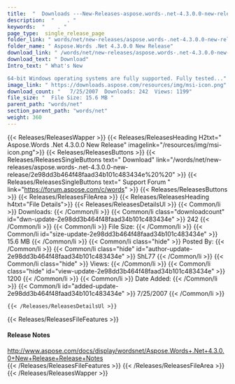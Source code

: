 ```yaml
---
title:  "  Downloads ---New-Releases-aspose.words-.net-4.3.0.0-new-release . " 
description:  "    . " 
keywords:  "    . " 
page_type:  single_release_page
folder_link: " words/net/new-releases/aspose.words-.net-4.3.0.0-new-release/"
folder_name: " Aspose.Words .Net 4.3.0.0 New Release"
download_link: " /words/net/new-releases/aspose.words-.net-4.3.0.0-new-release/2e98dd3b464f48faad34b101c483434e"
download_text: " Download"
Intro_text: " What's New

64-bit Windows operating systems are fully supported. Fully tested..."
image_link: " https://downloads.aspose.com/resources/img/msi-icon.png"
download_count: "   7/25/2007  Downloads: 242  Views: 1199"
file_size: "  File Size: 15.6 MB "
parent_path: "words/net"
section_parent_path: "words/net"
weight: 360 
---
```


{{< Releases/ReleasesWapper >}}
  {{< Releases/ReleasesHeading H2txt=" Aspose.Words .Net 4.3.0.0 New Release" imagelink="/resources/img/msi-icon.png">}}
  {{< Releases/ReleasesButtons >}}
    {{< Releases/ReleasesSingleButtons text=" Download" link="/words/net/new-releases/aspose.words-.net-4.3.0.0-new-release/2e98dd3b464f48faad34b101c483434e%20%20" >}}
    {{< Releases/ReleasesSingleButtons text=" Support Forum " link="https://forum.aspose.com/c/words" >}}
  {{< Releases/ReleasesButtons >}}
  {{< Releases/ReleasesFileArea >}}
    {{< Releases/ReleasesHeading h4txt="File Details">}}
    {{< Releases/ReleasesDetailsUl >}}
            {{< Common/li  >}} Downloads: {{< /Common/li >}} 
      {{< Common/li class="downloadcount" id="dwn-update-2e98dd3b464f48faad34b101c483434e" >}} 242 {{< /Common/li >}} 
      {{< Common/li  >}} File Size: {{< /Common/li >}} 
      {{< Common/li id="size-update-2e98dd3b464f48faad34b101c483434e" >}} 15.6 MB {{< /Common/li >}} 
      {{< Common/li  class="hide" >}} Posted By: {{< /Common/li >}} 
      {{< Common/li class="hide" id="author-update-2e98dd3b464f48faad34b101c483434e" >}} ShL77 {{< /Common/li >}} 
      {{< Common/li class="hide"  >}} Views: {{< /Common/li >}} 
      {{< Common/li class="hide" id="view-update-2e98dd3b464f48faad34b101c483434e" >}} 1200 {{< /Common/li >}} 
      {{< Common/li  >}} Date Added: {{< /Common/li >}} 
      {{< Common/li id="added-update-2e98dd3b464f48faad34b101c483434e" >}} 7/25/2007 {{< /Common/li >}} 

    {{< /Releases/ReleasesDetailsUl >}}

  {{< Releases/ReleasesFileFeatures >}}
      <h4>Release Notes</h4><div><a href="http://www.aspose.com/docs/display/wordsnet/Aspose.Words+.Net+4.3.0.0+New+Release+Release+Notes">http://www.aspose.com/docs/display/wordsnet/Aspose.Words+.Net+4.3.0.0+New+Release+Release+Notes</a></div>
  {{< /Releases/ReleasesFileFeatures >}}
 {{< /Releases/ReleasesFileArea >}}
{{< /Releases/ReleasesWapper >}}


